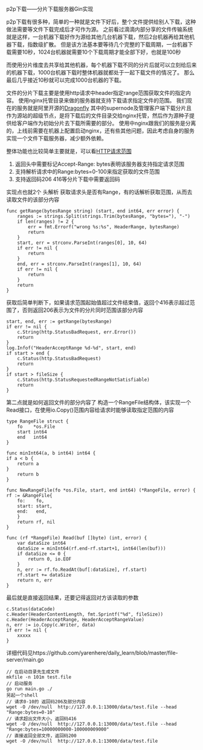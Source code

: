 p2p下载——分片下载服务器Gin实现

p2p下载有很多种，简单的一种就是文件下好后，整个文件提供给别人下载，这种做法需要等文件下载完成后才可作为源。
之前看过滴滴内部分享的文件传输系统就是这样，一台机器下载好作为源给其他几台机器下载，然后2台机器再给其他机器下载，指数级扩散。
但是该方法基本要等待几个完整的下载周期，一台机器下载需要10秒，1024台机器就需要10个下载周期才能全部下好，也就是100秒

而使用分片维度去共享给其他机器，每个机器下载不同的分片后就可以立刻给后来的机器下载，1000台机器下载时整体机器就都处于一起下载文件的情况了。
那么最后几乎接近10秒就可以完成1000台机器的下载。

文件的分片下载主要是使用http请求中header指定range范围获取文件的指定内容。
使用nginx托管目录来做的服务器就支持下载请求指定文件的范围。
我们现在的服务就是阿里开源的[Dragonfly][1]
其中的supernode及管理客户端下载分片且作为源站的超级节点，是将下载后的文件目录交给nginx托管，然后作为源种子提供给客户端作为初始分片去下载所需要的部分。
使用中nginx跟我们的服务是分离的，上线前需要在机器上配置启动nginx，还有些其他问题，因此考虑自身的服务实现一个文件下载服务器，减少额外依赖。

整体功能也比较简单主要就是，可以看[HTTP请求范围][2]
1. 返回头中需要标记Accept-Range: bytes表明该服务器支持指定请求范围
2. 支持解析请求中的Range:bytes=0-100来指定获取的文件范围
3. 支持返回码206 416等分片下载中需要返回码

实现点也就2个
头解析
获取请求头是否有Range，有的话解析获取范围，从而去读取文件的该部分内容
```
func getRange(bytesRange string) (start, end int64, err error) {
    ranges := strings.Split(strings.Trim(bytesRange, "bytes="), "-")
    if len(ranges) != 2 {
        err = fmt.Errorf("wrong %s:%s", HeaderRange, bytesRange)
        return
    }
    start, err = strconv.ParseInt(ranges[0], 10, 64)
    if err != nil {
        return
    }
    end, err = strconv.ParseInt(ranges[1], 10, 64)
    if err != nil {
        return
    }
    return
}
```
获取后简单判断下，如果请求范围起始值超过文件结束值，返回个416表示超过范围了，否则返回206表示为文件的分片同时范围该部分内容
```
start, end, err := getRange(bytesRange)
if err != nil {
    c.String(http.StatusBadRequest, err.Error())
    return
}
log.Infof("HeaderAcceptRange %d-%d", start, end)
if start > end {
    c.Status(http.StatusBadRequest)
    return
}
if start > fileSize {
    c.Status(http.StatusRequestedRangeNotSatisfiable)
    return
}
```

第二点就是如何返回文件的部分内容了
构造一个RangeFile结构体，该实现一个Read接口，在使用io.Copy()范围内容给请求时能够读取指定范围的内容

```
type RangeFile struct {
    fo    *os.File
    start int64
    end   int64
}

func minInt64(a, b int64) int64 {
if a < b {
    return a
}
    return b
}

func NewRangeFile(fo *os.File, start, end int64) (*RangeFile, error) {
rf := &RangeFile{
    fo:    fo,
    start: start,
    end:   end,
    }
    return rf, nil
}

func (rf *RangeFile) Read(buf []byte) (int, error) {
    var dataSize int64
    dataSize = minInt64(rf.end-rf.start+1, int64(len(buf)))
    if dataSize <= 0 {
        return 0, io.EOF
    }
    n, err := rf.fo.ReadAt(buf[:dataSize], rf.start)
    rf.start += dataSize
    return n, err
}

```

最后就是直接返回结果，还要记得返回对方该读取的参数
```
c.Status(dataCode)
c.Header(HeaderContentLength, fmt.Sprintf("%d", fileSize))
c.Header(HeaderAcceptRange, HeaderAcceptRangeValue)
n, err := io.Copy(c.Writer, data)
if err != nil {
    xxxxx
}
```

详细代码见https://github.com/yarenhere/daily_learn/blob/master/file-server/main.go

```
// 在启动目录先生成文件
mkfile -n 101m test.file
// 启动服务
go run main.go ./
另起一个shell
// 请求0-10的 返回码206及部分内容
wget -O /dev/null  http://127.0.0.1:13000/data/test.file --head "Range:bytes=0-10"
// 请求超出文件大小，返回码416
wget -O /dev/null  http://127.0.0.1:13000/data/test.file --head "Range:bytes=10000000000-100000009000"
// 直接返回全部文件，返回码200
wget -O /dev/null  http://127.0.0.1:13000/data/test.file
```

[1]: https://github.com/dragonflyoss/Dragonfly
[2]: https://developer.mozilla.org/zh-CN/docs/Web/HTTP/Range_requests

